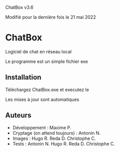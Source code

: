 ChatBox v3.6

Modifié pour la dernière fois le 21 mai 2022


# ChatBox

Logiciel de chat en réseau local

Le programme est un simple fichier exe


## Installation

Téléchargez ChatBox.exe et executez le

Les mises à jour sont automatiques


## Auteurs
- Développement : Maxime P.
- Cryptage (on attend toujours) : Antonin N.
- Images : Hugo R.  Reda D.  Christophe C.
- Tests : Antonin N.  Hugo R.  Reda D.  Christophe C.
